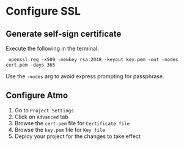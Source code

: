 # Configure SSL

## Generate self-sign certificate

Execute the following in the terminal.

```shell
 openssl req -x509 -newkey rsa:2048 -keyout key.pem -out -nodes cert.pem -days 365
```

Use the `-nodes` arg to avoid express prompting for passphrase.

## Configure Atmo

1. Go to `Project Settings`
2. Click on `Advanced` tab
3. Browse the `cert.pem` file for `Certificate file`
4. Browse the `key.pem` file for `Key file`
5. Deploy your project for the changes to take effect
